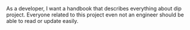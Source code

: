 
As a developer, I want a handbook that describes everything about dip project. Everyone related to this project even not an engineer should be able to read or update easily.
